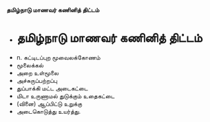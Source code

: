 **தமிழ்நாடு மாணவர் கணினித் திட்டம்**
- # தமிழ்நாடு மாணவர் கணினித் திட்டம்
- n. கட்டிடப்புற மூவைலக்கோணம்
- மூலைக்கல்
- அறை உள்மூலை
- அச்சுருப்பற்றப்பு
- துப்பாக்கி மட்ட அடைகட்டை
- மிடா உருணாமல் துடுக்கும் உதைகட்டை
- (வினை) ஆப்பிட்டு உறுக்கு
- அடைகொடுத்து உயர்த்து.

